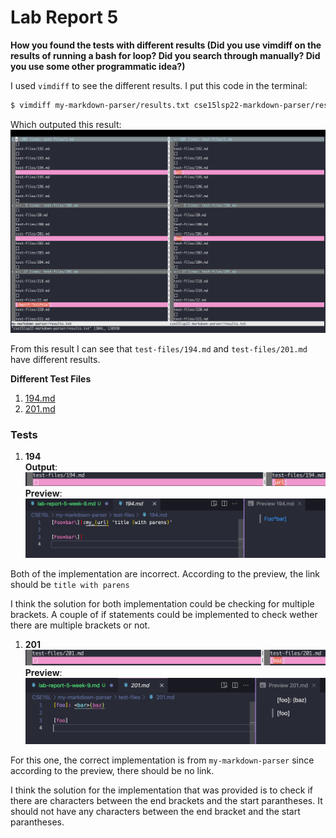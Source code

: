 # Lab Report 5

 **How you found the tests with different results (Did you use vimdiff on the results of running a bash for loop? Did you search through manually? Did you use some other programmatic idea?)**

 I used `vimdiff` to see the different results. I put this code in the terminal:
 ```bash
 $ vimdiff my-markdown-parser/results.txt cse15lsp22-markdown-parser/results.txt
 ```
Which outputed this result:  
![vimdiff](images/lab5-vimdiff.png)

From this result I can see that `test-files/194.md` and `test-files/201.md` have different results.

**Different Test Files**  
1. [194.md](https://github.com/nidhidhamnani/markdown-parser/blob/main/test-files/194.md)
1. [201.md](https://github.com/nidhidhamnani/markdown-parser/blob/main/test-files/201.md)

### Tests
1. **194**  
**Output**:  
![output194](images/lab5-output194.png)
**Preview**:  
![preview194](images/lab5-preview194.png)

Both of the implementation are incorrect. According to the preview, the link should be `title with parens`

I think the solution for both implementation could be checking for multiple brackets. A couple of if statements could be implemented to check wether there are multiple brackets or not.

1. **201**
![output201](images/lab5-output201.png)
**Preview**:  
![preview201](images/lab5-preview201.png)

For this one, the correct implementation is from `my-markdown-parser` since according to the preview, there should be no link.

I think the solution for the implementation that was provided is to check if there are characters between the end brackets and the start parantheses. It should not have any characters between the end bracket and the start parantheses.